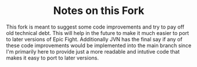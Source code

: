 <div align="center"><h1 font-size:8em;>Notes on this Fork</h1></div> 
This fork is meant to suggest some code improvements and try to pay off old technical debt. This will help in the future to make it much easier to port to later versions of Epic Fight.
Additionally JVN has the final say if any of these code improvements would be implemented into the main branch since I'm primarily here to provide just a more readable and intutive code that makes it easy to port to later versions.
